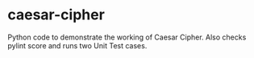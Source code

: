 # caesar-cipher
Python code to demonstrate the working of Caesar Cipher.
Also checks pylint score and runs two Unit Test cases.
